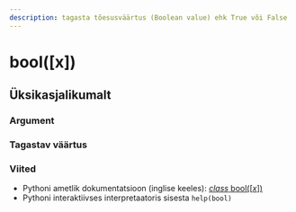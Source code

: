 ```yaml
---
description: tagasta tõesusväärtus (Boolean value) ehk True või False
---
```


# bool\(\[x\]\)

## Üksikasjalikumalt

### Argument

### Tagastav väärtus

### Viited

* Pythoni ametlik dokumentatsioon \(inglise keeles\): [_class_ bool\(\[_x_\]\)](https://docs.python.org/3/library/functions.html#bool)
* Pythoni interaktiivses interpretaatoris sisesta `help(bool)`


